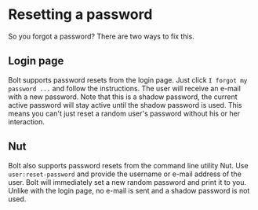 Resetting a password
====================

So you forgot a password? There are two ways to fix this.

Login page
----------

Bolt supports password resets from the login page. Just click `I forgot my password ...` and follow
the instructions. The user will receive an e-mail with a new password. Note that this is a shadow
password, the current active password will stay active until the shadow password is used.
This means you can't just reset a random user's password without his or her interaction.

Nut
---

Bolt also supports password resets from the command line utility Nut. Use `user:reset-password` and
provide the username or e-mail address of the user. Bolt will immediately set a new random password and
print it to you. Unlike with the login page, no e-mail is sent and a shadow password is not used.
